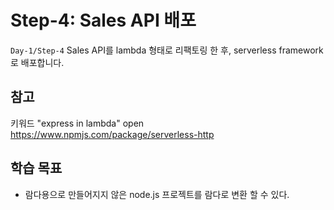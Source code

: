 # Step-4: Sales API 배포

`Day-1/Step-4` Sales API를 lambda 형태로 리팩토링 한 후, serverless framework로 배포합니다.

## 참고 
키워드 "express in lambda"
open https://www.npmjs.com/package/serverless-http

## 학습 목표
- 람다용으로 만들어지지 않은 node.js 프로젝트를 람다로 변환 할 수 있다.